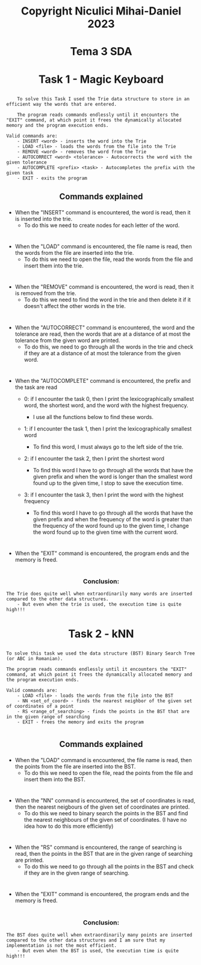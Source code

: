 # <p style="text-align: center;">Copyright Niculici Mihai-Daniel 2023</p>


# <p style="text-align: center;">Tema 3 SDA</p>

# <p style="text-align: center;">Task 1 - Magic Keyboard</p>

        To solve this Task I used the Trie data structure to store in an efficient way the words that are entered.

        The program reads commands endlessly until it encounters the "EXIT" command, at which point it frees the dynamically allocated memory and the program execution ends.

    Valid commands are:
        - INSERT <word> - inserts the word into the Trie
        - LOAD <file> - loads the words from the file into the Trie
        - REMOVE <word> - removes the word from the Trie
        - AUTOCORRECT <word> <tolerance> - Autocorrects the word with the given tolerance
        - AUTOCOMPLETE <prefix> <task> - Autocompletes the prefix with the given task
        - EXIT - exits the program

## <p style="text-align: center;">Commands explained</p>

* When the "INSERT" command is encountered, the word is read, then it is inserted into the trie.
    - To do this we need to create nodes for each letter of the word.

#

* When the "LOAD" command is encountered, the file name is read, then the words from the file are inserted into the trie.
    - To do this we need to open the file, read the words from the file and insert them into the trie.

#
* When the "REMOVE" command is encountered, the word is read, then it is removed from the trie.
    - To do this we need to find the word in the trie and then delete it if it doesn't affect the other words in the trie.

#
* When the "AUTOCORRECT" command is encountered, the word and the tolerance are read, then the words that are at a distance of at most the tolerance from the given word are printed.
    - To do this, we need to go through all the words in the trie and check if they are at a distance of at most the tolerance from the given word.

#
* When the "AUTOCOMPLETE" command is encountered, the prefix and the task are read
    - 0: if I encounter the task 0, then I print the lexicographically smallest word, the shortest word,
    and the word with the highest frequency.
        - I use all the functions below to find these words.

    - 1: if I encounter the task 1, then I print the lexicographically smallest word

        - To find this word, I must always go to the left side of the trie.
    - 2: if I encounter the task 2, then I print the shortest word
        - To find this word I have to go through all the words that have the given prefix and when the word is longer than the smallest word found up to the given time, I stop to save the execution time.
    - 3: if I encounter the task 3, then I print the word with the highest frequency
        - To find this word I have to go through all the words that have the given prefix and when the frequency of the word is greater than the frequency of the word found up to the given time, I change the word found up to the given time with the current word.
#

* When the "EXIT" command is encountered, the program ends and the memory is freed.
#
### <p style="text-align: center;">Conclusion:</p>
    The Trie does quite well when extraordinarily many words are inserted compared to the other data structures.
        - But even when the trie is used, the execution time is quite high!!!
#
#
# <p style="text-align: center;">Task 2 - kNN</p>

    To solve this task we used the data structure (BST) Binary Search Tree (or ABC in Romanian).

    The program reads commands endlessly until it encounters the "EXIT" command, at which point it frees the dynamically allocated memory and the program execution ends.

    Valid commands are:
        - LOAD <file> - loads the words from the file into the BST
        - NN <set_of_coord> - finds the nearest neighbor of the given set of coordinates of a point
        - RS <range_of_searching> - finds the points in the BST that are in the given range of searching
        - EXIT - frees the memory and exits the program

#

## <p style="text-align: center;">Commands explained</p>


* When the "LOAD" command is encountered, the file name is read, then the points from the file are inserted into the BST.
    - To do this we need to open the file, read the points from the file and insert them into the BST.

#

* When the "NN" command is encountered, the set of coordinates is read, then the nearest neigbours of the given set of coordinates are printed.
    - To do this we need to binary search the points in the BST and find the nearest neighbours of the given set of coordinates. (I have no idea how to do this more efficiently)

#

* When the "RS" command is encountered, the range of searching is read, then the points in the BST that are in the given range of searching are printed.
    - To do this we need to go through all the points in the BST and check if they are in the given range of searching.

#

* When the "EXIT" command is encountered, the program ends and the memory is freed.

#
### <p style="text-align: center;">Conclusion:</p>
    The BST does quite well when extraordinarily many points are inserted compared to the other data structures and I am sure that my implementation is not the most efficient.
        - But even when the BST is used, the execution time is quite high!!!
    

